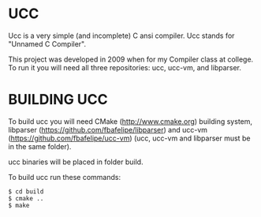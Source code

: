 # UCC

<p>Ucc is a very simple (and incomplete) C ansi compiler. Ucc stands for "Unnamed C Compiler".</p>
<p>This project was developed in 2009 when for my Compiler class at college. To run it you will need all three repositories: ucc, ucc-vm, and libparser.</p>

BUILDING UCC
===============

To build ucc you will need CMake (http://www.cmake.org) building system,
libparser (https://github.com/fbafelipe/libparser) and
ucc-vm (https://github.com/fbafelipe/ucc-vm) (ucc, ucc-vm and libparser
must be in the same folder).

ucc binaries will be placed in folder build.

To build ucc run these commands:

	$ cd build
	$ cmake ..
	$ make
